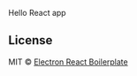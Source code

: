 Hello React app

## License

MIT © [Electron React Boilerplate](https://github.com/electron-react-boilerplate)
